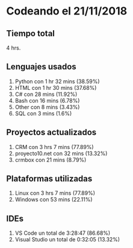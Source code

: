 # Codeando el 21/11/2018

## Tiempo total
4 hrs.

## Lenguajes usados
1. Python con 1 hr 32 mins (38.59%)
1. HTML con 1 hr 30 mins (37.68%)
1. C# con 28 mins (11.92%)
1. Bash con 16 mins (6.78%)
1. Other con 8 mins (3.43%)
1. SQL con 3 mins (1.6%)

## Proyectos actualizados
1. CRM con 3 hrs 7 mins (77.89%)
1. proyecto10.net con 32 mins (13.32%)
1. crmbox con 21 mins (8.79%)

## Plataformas utilizadas
1. Linux con 3 hrs 7 mins (77.89%)
1. Windows con 53 mins (22.11%)

## IDEs
1. VS Code un total de 3:28:47 (86.68%)
1. Visual Studio un total de 0:32:05 (13.32%)
